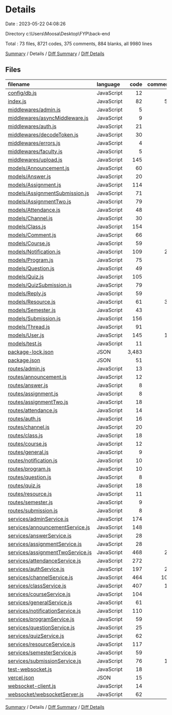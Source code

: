 # Details

Date : 2023-05-22 04:08:26

Directory c:\\Users\\Moosa\\Desktop\\FYP\\back-end

Total : 73 files,  8721 codes, 375 comments, 884 blanks, all 9980 lines

[Summary](results.md) / Details / [Diff Summary](diff.md) / [Diff Details](diff-details.md)

## Files
| filename | language | code | comment | blank | total |
| :--- | :--- | ---: | ---: | ---: | ---: |
| [config/db.js](/config/db.js) | JavaScript | 12 | 5 | 3 | 20 |
| [index.js](/index.js) | JavaScript | 82 | 58 | 27 | 167 |
| [middlewares/admin.js](/middlewares/admin.js) | JavaScript | 5 | 0 | 2 | 7 |
| [middlewares/asyncMiddleware.js](/middlewares/asyncMiddleware.js) | JavaScript | 9 | 0 | 1 | 10 |
| [middlewares/auth.js](/middlewares/auth.js) | JavaScript | 21 | 2 | 6 | 29 |
| [middlewares/decodeToken.js](/middlewares/decodeToken.js) | JavaScript | 30 | 0 | 3 | 33 |
| [middlewares/errors.js](/middlewares/errors.js) | JavaScript | 4 | 6 | 2 | 12 |
| [middlewares/faculty.js](/middlewares/faculty.js) | JavaScript | 5 | 0 | 2 | 7 |
| [middlewares/upload.js](/middlewares/upload.js) | JavaScript | 145 | 6 | 13 | 164 |
| [models/Announcement.js](/models/Announcement.js) | JavaScript | 60 | 1 | 7 | 68 |
| [models/Answer.js](/models/Answer.js) | JavaScript | 20 | 1 | 4 | 25 |
| [models/Assignment.js](/models/Assignment.js) | JavaScript | 114 | 3 | 9 | 126 |
| [models/AssignmentSubmission.js](/models/AssignmentSubmission.js) | JavaScript | 71 | 0 | 6 | 77 |
| [models/AssignmentTwo.js](/models/AssignmentTwo.js) | JavaScript | 79 | 0 | 6 | 85 |
| [models/Attendance.js](/models/Attendance.js) | JavaScript | 48 | 3 | 5 | 56 |
| [models/Channel.js](/models/Channel.js) | JavaScript | 30 | 0 | 7 | 37 |
| [models/Class.js](/models/Class.js) | JavaScript | 154 | 8 | 7 | 169 |
| [models/Comment.js](/models/Comment.js) | JavaScript | 66 | 0 | 9 | 75 |
| [models/Course.js](/models/Course.js) | JavaScript | 59 | 1 | 9 | 69 |
| [models/Notification.js](/models/Notification.js) | JavaScript | 109 | 26 | 24 | 159 |
| [models/Program.js](/models/Program.js) | JavaScript | 75 | 0 | 4 | 79 |
| [models/Question.js](/models/Question.js) | JavaScript | 49 | 5 | 5 | 59 |
| [models/Quiz.js](/models/Quiz.js) | JavaScript | 105 | 1 | 6 | 112 |
| [models/QuizSubmission.js](/models/QuizSubmission.js) | JavaScript | 79 | 0 | 5 | 84 |
| [models/Reply.js](/models/Reply.js) | JavaScript | 59 | 0 | 8 | 67 |
| [models/Resource.js](/models/Resource.js) | JavaScript | 61 | 36 | 10 | 107 |
| [models/Semester.js](/models/Semester.js) | JavaScript | 43 | 0 | 6 | 49 |
| [models/Submission.js](/models/Submission.js) | JavaScript | 156 | 2 | 8 | 166 |
| [models/Thread.js](/models/Thread.js) | JavaScript | 91 | 1 | 9 | 101 |
| [models/User.js](/models/User.js) | JavaScript | 145 | 12 | 9 | 166 |
| [models/test.js](/models/test.js) | JavaScript | 11 | 0 | 3 | 14 |
| [package-lock.json](/package-lock.json) | JSON | 3,483 | 0 | 1 | 3,484 |
| [package.json](/package.json) | JSON | 51 | 0 | 1 | 52 |
| [routes/admin.js](/routes/admin.js) | JavaScript | 13 | 0 | 3 | 16 |
| [routes/announcement.js](/routes/announcement.js) | JavaScript | 12 | 1 | 5 | 18 |
| [routes/answer.js](/routes/answer.js) | JavaScript | 8 | 0 | 2 | 10 |
| [routes/assignment.js](/routes/assignment.js) | JavaScript | 8 | 1 | 3 | 12 |
| [routes/assignmentTwo.js](/routes/assignmentTwo.js) | JavaScript | 18 | 0 | 8 | 26 |
| [routes/attendance.js](/routes/attendance.js) | JavaScript | 14 | 0 | 4 | 18 |
| [routes/auth.js](/routes/auth.js) | JavaScript | 16 | 1 | 7 | 24 |
| [routes/channel.js](/routes/channel.js) | JavaScript | 20 | 2 | 10 | 32 |
| [routes/class.js](/routes/class.js) | JavaScript | 18 | 0 | 8 | 26 |
| [routes/course.js](/routes/course.js) | JavaScript | 12 | 0 | 7 | 19 |
| [routes/general.js](/routes/general.js) | JavaScript | 9 | 0 | 3 | 12 |
| [routes/notification.js](/routes/notification.js) | JavaScript | 10 | 0 | 4 | 14 |
| [routes/program.js](/routes/program.js) | JavaScript | 10 | 1 | 4 | 15 |
| [routes/question.js](/routes/question.js) | JavaScript | 8 | 0 | 2 | 10 |
| [routes/quiz.js](/routes/quiz.js) | JavaScript | 18 | 0 | 3 | 21 |
| [routes/resource.js](/routes/resource.js) | JavaScript | 11 | 0 | 3 | 14 |
| [routes/semester.js](/routes/semester.js) | JavaScript | 9 | 0 | 3 | 12 |
| [routes/submission.js](/routes/submission.js) | JavaScript | 8 | 0 | 2 | 10 |
| [services/adminService.js](/services/adminService.js) | JavaScript | 174 | 0 | 30 | 204 |
| [services/announcementService.js](/services/announcementService.js) | JavaScript | 148 | 0 | 22 | 170 |
| [services/answerService.js](/services/answerService.js) | JavaScript | 28 | 3 | 14 | 45 |
| [services/assignmentService.js](/services/assignmentService.js) | JavaScript | 28 | 2 | 9 | 39 |
| [services/assignmentTwoService.js](/services/assignmentTwoService.js) | JavaScript | 468 | 21 | 69 | 558 |
| [services/attendanceService.js](/services/attendanceService.js) | JavaScript | 272 | 7 | 50 | 329 |
| [services/authService.js](/services/authService.js) | JavaScript | 197 | 23 | 52 | 272 |
| [services/channelService.js](/services/channelService.js) | JavaScript | 464 | 100 | 112 | 676 |
| [services/classService.js](/services/classService.js) | JavaScript | 407 | 12 | 60 | 479 |
| [services/courseService.js](/services/courseService.js) | JavaScript | 104 | 2 | 17 | 123 |
| [services/generalService.js](/services/generalService.js) | JavaScript | 61 | 1 | 11 | 73 |
| [services/notificationService.js](/services/notificationService.js) | JavaScript | 110 | 0 | 21 | 131 |
| [services/programService.js](/services/programService.js) | JavaScript | 59 | 0 | 15 | 74 |
| [services/questionService.js](/services/questionService.js) | JavaScript | 25 | 1 | 8 | 34 |
| [services/quizService.js](/services/quizService.js) | JavaScript | 62 | 5 | 18 | 85 |
| [services/resourceService.js](/services/resourceService.js) | JavaScript | 117 | 0 | 23 | 140 |
| [services/semesterService.js](/services/semesterService.js) | JavaScript | 59 | 0 | 9 | 68 |
| [services/submissionService.js](/services/submissionService.js) | JavaScript | 76 | 12 | 16 | 104 |
| [test-websocket.js](/test-websocket.js) | JavaScript | 18 | 0 | 5 | 23 |
| [vercel.json](/vercel.json) | JSON | 15 | 0 | 1 | 16 |
| [websocket-client.js](/websocket-client.js) | JavaScript | 14 | 0 | 5 | 19 |
| [websocket/websocketServer.js](/websocket/websocketServer.js) | JavaScript | 62 | 3 | 9 | 74 |

[Summary](results.md) / Details / [Diff Summary](diff.md) / [Diff Details](diff-details.md)